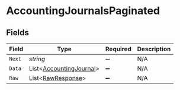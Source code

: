 # AccountingJournalsPaginated


## Fields

| Field                                                                   | Type                                                                    | Required                                                                | Description                                                             |
| ----------------------------------------------------------------------- | ----------------------------------------------------------------------- | ----------------------------------------------------------------------- | ----------------------------------------------------------------------- |
| `Next`                                                                  | *string*                                                                | :heavy_minus_sign:                                                      | N/A                                                                     |
| `Data`                                                                  | List<[AccountingJournal](../../Models/Components/AccountingJournal.md)> | :heavy_minus_sign:                                                      | N/A                                                                     |
| `Raw`                                                                   | List<[RawResponse](../../Models/Components/RawResponse.md)>             | :heavy_minus_sign:                                                      | N/A                                                                     |